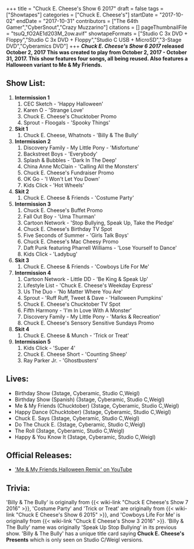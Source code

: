 +++
title = "Chuck E. Cheese's Show 6 2017"
draft = false
tags = ["Showtapes"]
categories = ["Chuck E. Cheese's"]
startDate = "2017-10-02"
endDate = "2017-10-31"
contributors = ["The 64th Gamer","CyberSnout","Crazy Muzzarino"]
citations = []
pageThumbnailFile = "tsuQ_fO2AE1d203M_2ow.avif"
showtapeFormats = ["Studio C 3x DVD + Floppy","Studio C 3x DVD + Floppy","Studio C USB + MicroSD","3-Stage DVD","Cyberamics DVD"]
+++
***Chuck E. Cheese's Show 6 2017* released October 2, 2017
This was created to play from October 2, 2017 - October 31, 2017. This show features four songs, all being reused. Also features a Halloween variant to Me & My Friends.**

## Show List:

1.  **Intermission 1**
    1.  CEC Sketch - 'Happy Halloween'
    2.  Karen O - 'Strange Love'
    3.  Chuck E. Cheese's Chucktober Promo
    4.  Sprout - Floogals - 'Spooky Things'
2.  **Skit 1**
    1.  Chuck E. Cheese, Whatnots - 'Billy & The Bully'
3.  **Intermission 2**
    1.  Discovery Family - My Little Pony - 'Misfortune'
    2.  Backstreet Boys - 'Everybody'
    3.  Splash & Bubbles - 'Dark In The Deep'
    4.  China Anne McClain - 'Calling All the Monsters'
    5.  Chuck E. Cheese's Fundraiser Promo
    6.  OK Go - 'I Won't Let You Down'
    7.  Kids Click - 'Hot Wheels'
4.  **Skit 2**
    1.  Chuck E. Cheese & Friends - 'Costume Party'
5.  **Intermission 3**
    1.  Chuck E. Cheese's Buffet Promo
    2.  Fall Out Boy - 'Uma Thurman'
    3.  Cartoon Network - 'Stop Bullying, Speak Up, Take the Pledge'
    4.  Chuck E. Cheese's Birthday TV Spot
    5.  Five Seconds of Summer - 'Girls Talk Boys'
    6.  Chuck E. Cheese's Mac Cheesy Promo
    7.  Daft Punk featuring Pharrell Williams - 'Lose Yourself to Dance'
    8.  Kids Click - 'Ladybug'
6.  **Skit 3**
    1.  Chuck E. Cheese & Friends - 'Cowboys Life For Me'
7.  **Intermission 4**
    1.  Cartoon Network - Little DD - 'Be King & Speak Up'
    2.  Lifestyle List - 'Chuck E. Cheese's Weekday Express'
    3.  Us The Duo - 'No Matter Where You Are'
    4.  Sprout - 'Ruff Ruff, Tweet & Dave - 'Halloween Pumpkins'
    5.  Chuck E. Cheese's Chucktober TV Spot
    6.  Fifth Harmony - 'I'm In Love With A Monster'
    7.  Discovery Family - My Little Pony - 'Marks & Recreation'
    8.  Chuck E. Cheese's Sensory Sensitive Sundays Promo
8.  **Skit 4**
    1.  Chuck E. Cheese & Munch - 'Trick or Treat'
9.  **Intermission 5**
    1.  Kids Click - 'Super 4'
    2.  Chuck E. Cheese Short - 'Counting Sheep'
    3.  Ray Parker Jr. - 'Ghostbusters'

## Lives:

- Birthday Show (3stage, Cyberamic, Studio C,Weigl)
- Birthday Show (Spanish) (3stage, Cyberamic, Studio C,Weigl)
- Me & My Friends (Chucktober) (3stage, Cyberamic, Studio C,Weigl)
- Happy Dance (Chucktober) (3stage, Cyberamic, Studio C,Weigl)
- Chuck E. Says (3stage, Cyberamic, Studio C,Weigl)
- Do The Chuck E. (3stage, Cyberamic, Studio C,Weigl)
- The Roll (3stage, Cyberamic, Studio C,Weigl)
- Happy & You Know It (3stage, Cyberamic, Studio C,Weigl)

## Official Releases:

- ['Me & My Friends Halloween Remix' on YouTube](https://www.youtube.com/watch?v=csanfPlbOmU)

## Trivia:

'Billy & The Bully' is originally from {{< wiki-link "Chuck E Cheese's Show 7 2016" >}}, 'Costume Party' and 'Trick or Treat' are originally from {{< wiki-link "Chuck E Cheese's Show 6 2015" >}}, and 'Cowboys Life For Me' is originally from {{< wiki-link "Chuck E Cheese's Show 3 2016" >}}.
'Billy & The Bully' name was originally 'Speak Up Stop Bullying' in its previous show.
'Billy & The Bully' has a unique title card saying **Chuck E. Cheese's Presents** which is only seen on Studio C/Weigl versions.
